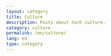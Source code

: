 ```yaml
---
layout: category
title: Culture
description: Posts about tech culture.
category: culture
permalink: /en/culture/
lang: en
type: category
---
```

